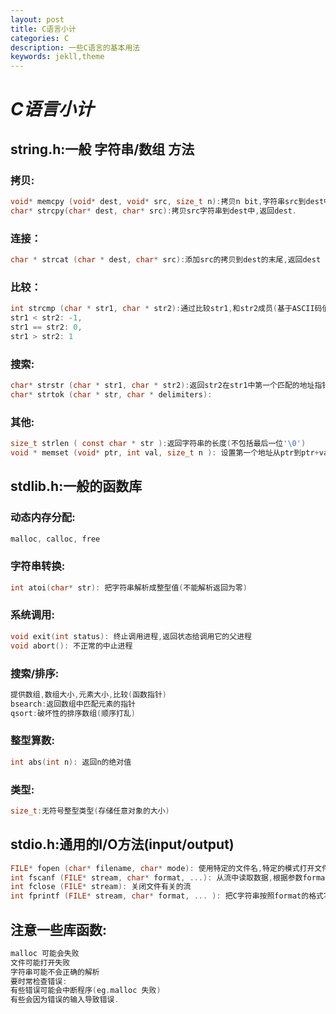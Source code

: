 ```yaml
---
layout: post
title: C语言小计
categories: C
description: 一些C语言的基本用法 
keywords: jekll,theme
---
```

# *C语言小计*
## string.h:一般 字符串/数组 方法
### 拷贝:
```C
void* memcpy (void* dest, void* src, size_t n):拷贝n bit,字符串src到dest中.  
char* strcpy(char* dest, char* src):拷贝src字符串到dest中,返回dest.
```
### 连接：
```C
char * strcat (char * dest, char* src):添加src的拷贝到dest的末尾,返回dest
```

### 比较：
```C
int strcmp (char * str1, char * str2):通过比较str1,和str2成员(基于ASCII码值的每个成员比较,之后是字符串长度),返回比较结果
str1 < str2: -1, 
str1 == str2: 0, 
str1 > str2: 1
```
### 搜索:
```C
char* strstr (char * str1, char * str2):返回str2在str1中第一个匹配的地址指针,不存在怎返回NULL.
char* strtok (char * str, char * delimiters): 
```
### 其他:
```C
size_t strlen ( const char * str ):返回字符串的长度(不包括最后一位'\0')
void * memset (void* ptr, int val, size_t n ): 设置第一个地址从ptr到ptr+val的长度为n字节的内存块(只用来设置字节,不用来设置整型数组或其他)
```

## stdlib.h:一般的函数库
### 动态内存分配:
```C
malloc, calloc, free
```
### 字符串转换:
```C
int atoi(char* str): 把字符串解析成整型值(不能解析返回为零)
```
### 系统调用:
```C
void exit(int status): 终止调用进程,返回状态给调用它的父进程
void abort(): 不正常的中止进程
```
### 搜索/排序:
```C
提供数组,数组大小,元素大小,比较(函数指针)
bsearch:返回数组中匹配元素的指针
qsort:破坏性的排序数组(顺序打乱)
```
### 整型算数:
```C
int abs(int n): 返回n的绝对值
```
### 类型:
```C
size_t:无符号整型类型(存储任意对象的大小)
```

## stdio.h:通用的I/O方法(input/output)
```C
FILE* fopen (char* filename, char* mode): 使用特定的文件名,特定的模式打开文件(read,write,append,等),通过返回的文件指针将它与流定义联系在一起
int fscanf (FILE* stream, char* format, ...): 从流中读取数据,根据参数format在内存位置指向以及其他参数来存放.
int fclose (FILE* stream): 关闭文件有关的流
int fprintf (FILE* stream, char* format, ... ): 把C字符串按照format的格式写到流中,并且可以使用其他额外的参数来填补特定的格式.
```

## 注意一些库函数:
```C
malloc 可能会失败
文件可能打开失败
字符串可能不会正确的解析
要时常检查错误:
有些错误可能会中断程序(eg.malloc 失败)
有些会因为错误的输入导致错误.

```